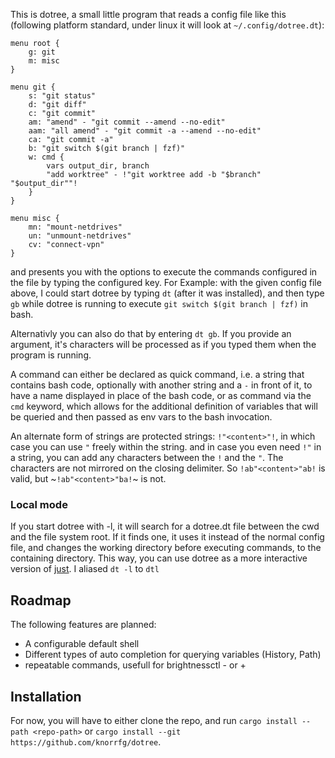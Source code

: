 This is dotree, a small little program that reads a config file like this (following 
platform standard, under linux it will look at `~/.config/dotree.dt`):

```
menu root {
	g: git
	m: misc
}

menu git {
	s: "git status"
	d: "git diff"
	c: "git commit"
	am: "amend" - "git commit --amend --no-edit"
	aam: "all amend" - "git commit -a --amend --no-edit"
	ca: "git commit -a"
	b: "git switch $(git branch | fzf)"
	w: cmd {
		vars output_dir, branch
		"add worktree" - !"git worktree add -b "$branch" "$output_dir""!
	}
}

menu misc {
	mn: "mount-netdrives"
	un: "unmount-netdrives"
	cv: "connect-vpn"
}
```

and presents you with the options to execute the commands configured in the file
by typing the configured key. For Example: with the given config file above, I could 
start dotree by typing `dt` (after it was installed), and then type `gb` while dotree is
running to execute `git switch $(git branch | fzf)` in bash. 

Alternativly you can also do that by entering `dt gb`. If you provide an argument, it's
characters will be processed as if you typed them when the program is running.

A command can either be declared as quick command, i.e. a string that contains bash code,
optionally with another string and a `-` in front of it, to have a name displayed in place
of the bash code, or as command via the `cmd` keyword, which allows for the additional
definition of variables that will be queried and then passed as env vars to the bash invocation.

An alternate form of strings are protected strings: `!"<content>"!`, in which case you can use 
`"` freely within the string. and in case you even need `!"` in a string, you can add any
characters between the `!` and the `"`. The characters are not mirrored on the closing 
delimiter. So `!ab"<content>"ab!` is valid, but ~`!ab"<content>"ba!`~ is not.

### Local mode

If you start dotree with -l, it will search for a dotree.dt file between the cwd and the file
system root. If it finds one, it uses it instead of the normal config file, and changes the
working directory before executing commands, to the containing directory. This way, you can 
use dotree as a more interactive version of [just](https://github.com/casey/just). I aliased
`dt -l` to `dtl`

## Roadmap

The following features are planned:

- A configurable default shell
- Different types of auto completion for querying variables (History, Path)
- repeatable commands, usefull for brightnessctl - or +

## Installation

For now, you will have to either clone the repo, and run `cargo install --path <repo-path>`
or `cargo install --git https://github.com/knorrfg/dotree`.

